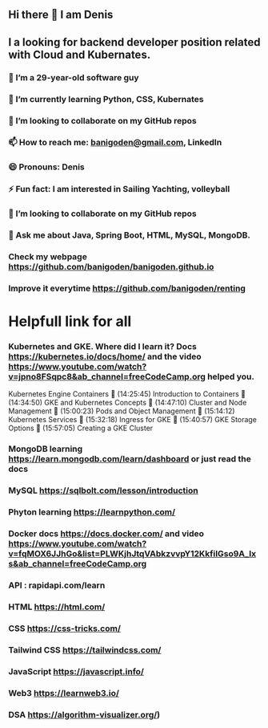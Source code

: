 ## Hi there 👋 I am Denis
##  I a looking for backend developer position related with Cloud and Kubernates.
### 🔭 I’m a 29-year-old software guy
### 🌱 I’m currently learning Python, CSS, Kubernates 
### 👯 I’m looking to collaborate on my GitHub repos
### 📫 How to reach me: banigoden@gmail.com, LinkedIn
### 😄 Pronouns: Denis
### ⚡ Fun fact: I am interested in Sailing Yachting, volleyball
### 👯 I’m looking to collaborate on my GitHub repos
### 💬 Ask me about Java, Spring Boot, HTML, MySQL, MongoDB.
### Check my webpage https://github.com/banigoden/banigoden.github.io
### Improve it everytime https://github.com/banigoden/renting
# Helpfull link for all
### Kubernetes  and GKE. Where did I learn it? Docs https://kubernetes.io/docs/home/ and the video https://www.youtube.com/watch?v=jpno8FSqpc8&ab_channel=freeCodeCamp.org helped you.
Kubernetes Engine Containers
🎤 (14:25:45) Introduction to Containers
🎤 (14:34:50) GKE and Kubernetes Concepts
🎤 (14:47:10) Cluster and Node Management
🎤 (15:00:23) Pods and Object Management
🎤 (15:14:12) Kubernetes Services
🎤 (15:32:18) Ingress for GKE
🎤 (15:40:57) GKE Storage Options
🎤 (15:57:05) Creating a GKE Cluster
### MongoDB learning https://learn.mongodb.com/learn/dashboard or just read the docs
### MySQL https://sqlbolt.com/lesson/introduction
### Phyton learning https://learnpython.com/
### Docker docs https://docs.docker.com/ and video https://www.youtube.com/watch?v=fqMOX6JJhGo&list=PLWKjhJtqVAbkzvvpY12KkfiIGso9A_Ixs&ab_channel=freeCodeCamp.org
### API : rapidapi.com/learn
### HTML https://html.com/
### CSS  https://css-tricks.com/
### Tailwind CSS  https://tailwindcss.com/
### JavaScript  https://javascript.info/
### Web3  https://learnweb3.io/
### DSA https://algorithm-visualizer.org/)


